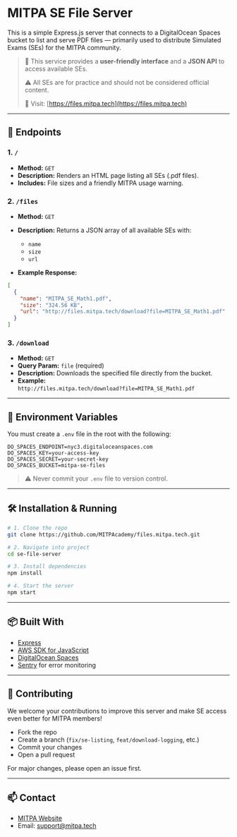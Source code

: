 # MITPA SE File Server

This is a simple Express.js server that connects to a DigitalOcean Spaces bucket to list and serve PDF files — primarily used to distribute Simulated Exams (SEs) for the MITPA community.

> 📝 This service provides a **user-friendly interface** and a **JSON API** to access available SEs.
> 
> ⚠️ All SEs are for practice and should not be considered official content.
> 
> 🔗 Visit: [https://files.mitpa.tech](https://files.mitpa.tech)

---

## 🚀 Endpoints

### 1. `/`
- **Method:** `GET`
- **Description:** Renders an HTML page listing all SEs (.pdf files).
- **Includes:** File sizes and a friendly MITPA usage warning.

### 2. `/files`
- **Method:** `GET`
- **Description:** Returns a JSON array of all available SEs with:
  - `name`
  - `size`
  - `url`

- **Example Response:**
```json
[
  {
    "name": "MITPA_SE_Math1.pdf",
    "size": "324.56 KB",
    "url": "http://files.mitpa.tech/download?file=MITPA_SE_Math1.pdf"
  }
]
```

### 3. `/download`
- **Method:** `GET`
- **Query Param:** `file` (required)
- **Description:** Downloads the specified file directly from the bucket.
- **Example:**  
  `http://files.mitpa.tech/download?file=MITPA_SE_Math1.pdf`

---

## 🌱 Environment Variables

You must create a `.env` file in the root with the following:

```
DO_SPACES_ENDPOINT=nyc3.digitaloceanspaces.com
DO_SPACES_KEY=your-access-key
DO_SPACES_SECRET=your-secret-key
DO_SPACES_BUCKET=mitpa-se-files
```

> ⚠️ Never commit your `.env` file to version control.

---

## 🛠️ Installation & Running

```bash
# 1. Clone the repo
git clone https://github.com/MITPAcademy/files.mitpa.tech.git

# 2. Navigate into project
cd se-file-server

# 3. Install dependencies
npm install

# 4. Start the server
npm start
```

---

## 📦 Built With

- [Express](https://expressjs.com/)
- [AWS SDK for JavaScript](https://docs.aws.amazon.com/AWSJavaScriptSDK/latest/)
- [DigitalOcean Spaces](https://www.digitalocean.com/products/spaces)
- [Sentry](https://sentry.io/) for error monitoring

---

## 🤝 Contributing

We welcome your contributions to improve this server and make SE access even better for MITPA members!

- Fork the repo
- Create a branch (`fix/se-listing`, `feat/download-logging`, etc.)
- Commit your changes
- Open a pull request

For major changes, please open an issue first.

---

## 📫 Contact

- [MITPA Website](https://mitpa.tech)
- Email: [support@mitpa.tech](mailto:support@mitpa.tech)
